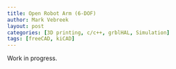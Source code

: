 ```yaml
---
title: Open Robot Arm (6-DOF)
author: Mark Vebreek
layout: post
categories: [3D printing, c/c++, grblHAL, Simulation]
tags: [freeCAD, kiCAD]
---
```


Work in progress.
